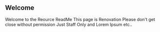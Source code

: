 
## Welcome


Welcome to the Reource ReadMe
This page is Renovation
Please don't get close without permission
Just Staff Only and
Lorem Ipsum etc.. 